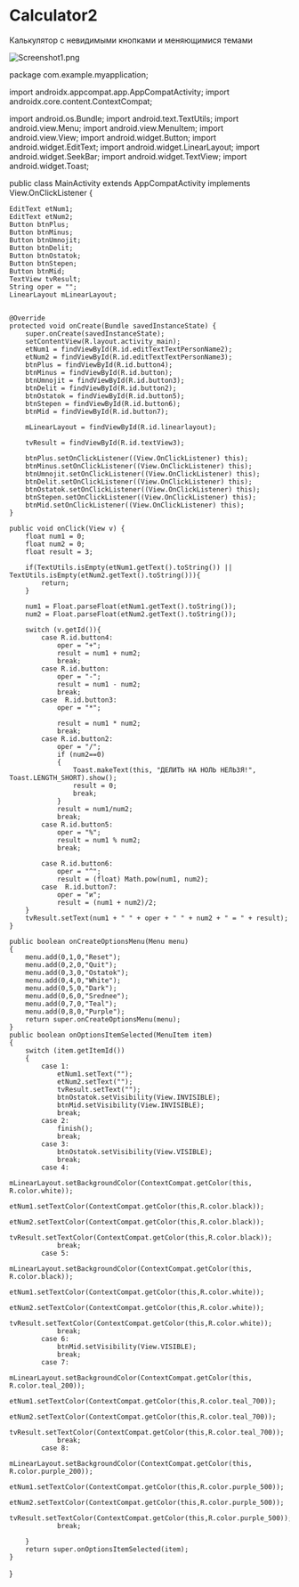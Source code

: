 # Calculator2
Калькулятор с невидимыми кнопками и меняющимися темами

![Screenshot1.png](screenshot.png)

package com.example.myapplication;

import androidx.appcompat.app.AppCompatActivity;
import androidx.core.content.ContextCompat;

import android.os.Bundle;
import android.text.TextUtils;
import android.view.Menu;
import android.view.MenuItem;
import android.view.View;
import android.widget.Button;
import android.widget.EditText;
import android.widget.LinearLayout;
import android.widget.SeekBar;
import android.widget.TextView;
import android.widget.Toast;

public class MainActivity extends AppCompatActivity implements View.OnClickListener {

    EditText etNum1;
    EditText etNum2;
    Button btnPlus;
    Button btnMinus;
    Button btnUmnojit;
    Button btnDelit;
    Button btnOstatok;
    Button btnStepen;
    Button btnMid;
    TextView tvResult;
    String oper = "";
    LinearLayout mLinearLayout;


    @Override
    protected void onCreate(Bundle savedInstanceState) {
        super.onCreate(savedInstanceState);
        setContentView(R.layout.activity_main);
        etNum1 = findViewById(R.id.editTextTextPersonName2);
        etNum2 = findViewById(R.id.editTextTextPersonName3);
        btnPlus = findViewById(R.id.button4);
        btnMinus = findViewById(R.id.button);
        btnUmnojit = findViewById(R.id.button3);
        btnDelit = findViewById(R.id.button2);
        btnOstatok = findViewById(R.id.button5);
        btnStepen = findViewById(R.id.button6);
        btnMid = findViewById(R.id.button7);

        mLinearLayout = findViewById(R.id.linearlayout);

        tvResult = findViewById(R.id.textView3);

        btnPlus.setOnClickListener((View.OnClickListener) this);
        btnMinus.setOnClickListener((View.OnClickListener) this);
        btnUmnojit.setOnClickListener((View.OnClickListener) this);
        btnDelit.setOnClickListener((View.OnClickListener) this);
        btnOstatok.setOnClickListener((View.OnClickListener) this);
        btnStepen.setOnClickListener((View.OnClickListener) this);
        btnMid.setOnClickListener((View.OnClickListener) this);
    }

    public void onClick(View v) {
        float num1 = 0;
        float num2 = 0;
        float result = 3;

        if(TextUtils.isEmpty(etNum1.getText().toString()) || TextUtils.isEmpty(etNum2.getText().toString())){
            return;
        }

        num1 = Float.parseFloat(etNum1.getText().toString());
        num2 = Float.parseFloat(etNum2.getText().toString());

        switch (v.getId()){
            case R.id.button4:
                oper = "+";
                result = num1 + num2;
                break;
            case R.id.button:
                oper = "-";
                result = num1 - num2;
                break;
            case  R.id.button3:
                oper = "*";

                result = num1 * num2;
                break;
            case R.id.button2:
                oper = "/";
                if (num2==0)
                {
                    Toast.makeText(this, "ДЕЛИТЬ НА НОЛЬ НЕЛЬЗЯ!", Toast.LENGTH_SHORT).show();
                    result = 0;
                    break;
                }
                result = num1/num2;
                break;
            case R.id.button5:
                oper = "%";
                result = num1 % num2;
                break;

            case R.id.button6:
                oper = "^";
                result = (float) Math.pow(num1, num2);
            case  R.id.button7:
                oper = "и";
                result = (num1 + num2)/2;
        }
        tvResult.setText(num1 + " " + oper + " " + num2 + " = " + result);
    }

    public boolean onCreateOptionsMenu(Menu menu)
    {
        menu.add(0,1,0,"Reset");
        menu.add(0,2,0,"Quit");
        menu.add(0,3,0,"Ostatok");
        menu.add(0,4,0,"White");
        menu.add(0,5,0,"Dark");
        menu.add(0,6,0,"Srednee");
        menu.add(0,7,0,"Teal");
        menu.add(0,8,0,"Purple");
        return super.onCreateOptionsMenu(menu);
    }
    public boolean onOptionsItemSelected(MenuItem item)
    {
        switch (item.getItemId())
        {
            case 1:
                etNum1.setText("");
                etNum2.setText("");
                tvResult.setText("");
                btnOstatok.setVisibility(View.INVISIBLE);
                btnMid.setVisibility(View.INVISIBLE);
                break;
            case 2:
                finish();
                break;
            case 3:
                btnOstatok.setVisibility(View.VISIBLE);
                break;
            case 4:
                mLinearLayout.setBackgroundColor(ContextCompat.getColor(this, R.color.white));
                etNum1.setTextColor(ContextCompat.getColor(this,R.color.black));
                etNum2.setTextColor(ContextCompat.getColor(this,R.color.black));
                tvResult.setTextColor(ContextCompat.getColor(this,R.color.black));
                break;
            case 5:
                mLinearLayout.setBackgroundColor(ContextCompat.getColor(this, R.color.black));
                etNum1.setTextColor(ContextCompat.getColor(this,R.color.white));
                etNum2.setTextColor(ContextCompat.getColor(this,R.color.white));
                tvResult.setTextColor(ContextCompat.getColor(this,R.color.white));
                break;
            case 6:
                btnMid.setVisibility(View.VISIBLE);
                break;
            case 7:
                mLinearLayout.setBackgroundColor(ContextCompat.getColor(this, R.color.teal_200));
                etNum1.setTextColor(ContextCompat.getColor(this,R.color.teal_700));
                etNum2.setTextColor(ContextCompat.getColor(this,R.color.teal_700));
                tvResult.setTextColor(ContextCompat.getColor(this,R.color.teal_700));
                break;
            case 8:
                mLinearLayout.setBackgroundColor(ContextCompat.getColor(this, R.color.purple_200));
                etNum1.setTextColor(ContextCompat.getColor(this,R.color.purple_500));
                etNum2.setTextColor(ContextCompat.getColor(this,R.color.purple_500));
                tvResult.setTextColor(ContextCompat.getColor(this,R.color.purple_500));
                break;

        }
        return super.onOptionsItemSelected(item);
    }
}

